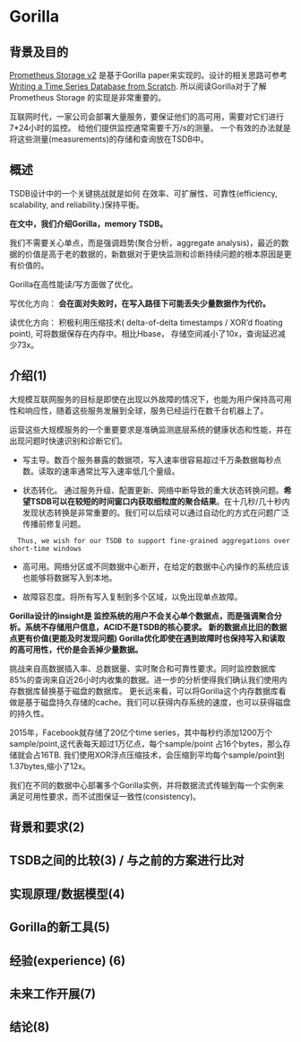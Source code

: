 # Gorilla 


## 背景及目的

[Prometheus Storage v2](https://github.com/prometheus-junkyard/tsdb) 是基于Gorilla paper来实现的。设计的相关思路可参考[Writing a Time Series Database from Scratch](https://fabxc.org/tsdb/).
所以阅读Gorilla对于了解Prometheus Storage 的实现是非常重要的。

互联网时代，一家公司会部署大量服务，要保证他们的高可用，需要对它们进行7*24小时的监控。 给他们提供监控通常需要千万/s的测量。
一个有效的办法就是将这些测量(measurements)的存储和查询放在TSDB中。

## 概述

TSDB设计中的一个关键挑战就是如何 在效率、可扩展性、可靠性(efficiency, scalability, and reliability.)保持平衡。

**在文中，我们介绍Gorilla，memory TSDB。**

我们不需要关心单点，而是强调趋势(聚合分析，aggregate analysis)，最近的数据的价值是高于老的数据的，新数据对于更快监测和诊断持续问题的根本原因是更有价值的。

Gorilla在高性能读/写方面做了优化。

写优化方向： **会在面对失败时，在写入路径下可能丢失少量数据作为代价。**

读优化方向： 积极利用压缩技术( delta-of-delta timestamps /   XOR’d floating point), 可将数据保存在内存中。相比Hbase， 存储空间减小了10x，查询延迟减少73x。


## 介绍(1)

大规模互联网服务的目标是即使在出现以外故障的情况下，也能为用户保持高可用性和响应性，随着这些服务发展到全球，服务已经运行在数千台机器上了。

运营这些大规模服务的一个重要要求是准确监测底层系统的健康状态和性能，并在出现问题时快速识别和诊断它们。

- 写主导。数百个服务暴露的数据项，写入速率很容易超过千万条数据每秒点数。读取的速率通常比写入速率低几个量级。

- 状态转化。 通过服务升级、配置更新、网络中断导致的重大状态转换问题。**希望TSDB可以在较短的时间窗口内获取细粒度的聚合结果**。在十几秒/几十秒内发现状态转换是非常重要的。我们可以后续可以通过自动化的方式在问题广泛传播前修复问题。
```
  Thus, we wish for our TSDB to support fine-grained aggregations over short-time windows
 ```

- 高可用。网络分区或不同数据中心断开，在给定的数据中心内操作的系统应该也能够将数据写入到本地。

- 故障容忍度。将所有写入复制到多个区域，以免出现单点故障。

**Gorilla设计的insight是 监控系统的用户不会关心单个数据点，而是强调聚合分析。系统不存储用户信息，ACID不是TSDB的核心要求。 新的数据点比旧的数据点更有价值(更能及时发现问题)
Gorilla优化即使在遇到故障时也保持写入和读取的高可用性，代价是会丢掉少量数据。**

挑战来自高数据插入率、总数据量、实时聚合和可靠性要求。同时监控数据库85%的查询来自近26小时内收集的数据。进一步的分析使得我们确认我们使用内存数据库替换基于磁盘的数据库。
更长远来看，可以将Gorilla这个内存数据库看做是基于磁盘持久存储的cache。我们可以获得内存系统的速度，也可以获得磁盘的持久性。

2015年，Facebook就存储了20亿个time series，其中每秒约添加1200万个sample/point,这代表每天超过1万亿点，每个sample/point 占16个bytes，那么存储就会占16TB.
我们使用XOR浮点压缩技术，会压缩到平均每个sample/point到1.37bytes,缩小了12x。

我们在不同的数据中心部署多个Gorilla实例，并将数据流式传输到每一个实例来满足可用性要求，而不试图保证一致性(consistency)。


## 背景和要求(2)




## TSDB之间的比较(3)  / 与之前的方案进行比对




## 实现原理/数据模型(4)




## Gorilla的新工具(5)



## 经验(experience) (6)



## 未来工作开展(7)



## 结论(8)






